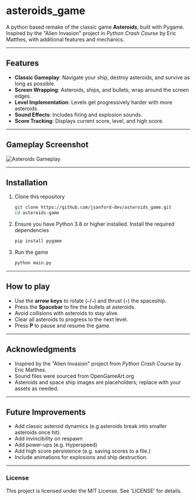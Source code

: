 # asteroids_game
A python based remake of the classic game **Asteroids**, built with Pygame. Inspired by the "Alien Invasion" project in *Python Crash Course* by Eric Matthes, with additional features and mechanics.

---

## Features

- **Classic Gameplay**: Navigate your ship, destroy asteroids, and survive as long as possible.
- **Screen Wrapping**: Asteroids, ships, and bullets, wrap around the screen edges.
- **Level Implementation**: Levels get progressively harder with more asteroids.
- **Sound Effects**: Includes firing and explosion sounds.
- **Score Tracking**: Displays current score, level, and high score.

---

## Gameplay Screenshot

![Asteroids Gameplay](assets/game_play.png)

---

## Installation

1. Clone this repository
    ```bash
    git clone https://github.com/jsanford-dev/asteroids_game.git
    cd asteroids-game
    ```

2. Ensure you have Python 3.8 or higher installed. Install the required dependencies
    ```bash
    pip install pygame
    ```

3. Run the game
    ```bash
    python main.py
    ```

---

## How to play

 - Use the **arrow keys** to rotate (`←`/`→`) and thrust (`↑`) the spaceship.
 - Press the **Spacebar** to fire the bullets at asteroids.
 - Avoid collisions with asteroids to stay alive.
 - Clear all asteroids to progress to the next level.
 - Press **P** to pause and resume the game.

 ---
 ## Acknowledgments

 - Inspired by the "Alien Invasion" project from *Python Crash Course* by Eric Matthes.
 - Sound files were sourced from OpenGameArt.org
 - Asteroids and space ship images are placeholders; replace with your assets as needed. 

 ---

 ## Future Improvements

 - Add classic asteroid dynamics (e.g asteroids break into smaller asteroids once hit).
 - Add invincibility on respawn
 - Add power-ups (e.g. Hyperspeed)
 - Add high score persistence (e.g. saving scores to a file.)
 - Include animations for explosions and ship destruction.

 ---
 ### License

 This project is licensed under the MIT License. See 'LICENSE' for details.
